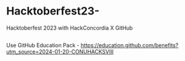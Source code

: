 # Hacktoberfest23-
Hacktoberfest 2023 with HackConcordia X GitHub


##
Use GitHub Education Pack - https://education.github.com/benefits?utm_source=2024-01-20-CONUHACKSVIII
